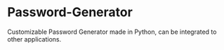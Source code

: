 # Password-Generator
Customizable Password Generator made in Python, can be integrated to other applications.

